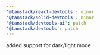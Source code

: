 ```yaml
---
'@tanstack/react-devtools': minor
'@tanstack/solid-devtools': minor
'@tanstack/devtools-ui': patch
'@tanstack/devtools': patch
---
```


added support for dark/light mode
